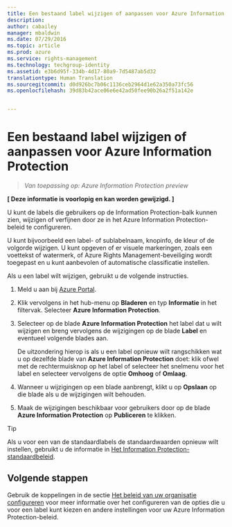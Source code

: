 ```yaml
---
title: Een bestaand label wijzigen of aanpassen voor Azure Information Protection | Azure Rights Management
description: 
author: cabailey
manager: mbaldwin
ms.date: 07/29/2016
ms.topic: article
ms.prod: azure
ms.service: rights-management
ms.technology: techgroup-identity
ms.assetid: e3b6d95f-334b-4d17-80a9-7d5487ab5d32
translationtype: Human Translation
ms.sourcegitcommit: d0d926bc7b06c1136ceb2964d1e62a350a73fc56
ms.openlocfilehash: 39d83b42ace06e6e42ad50fee90b26a2f51a142e


---
```


# Een bestaand label wijzigen of aanpassen voor Azure Information Protection

>*Van toepassing op: Azure Information Protection preview*

**[ Deze informatie is voorlopig en kan worden gewijzigd. ]**

U kunt de labels die gebruikers op de Information Protection-balk kunnen zien, wijzigen of verfijnen door ze in het Azure Information Protection-beleid te configureren.

U kunt bijvoorbeeld een label- of sublabelnaam, knopinfo, de kleur of de volgorde wijzigen. U kunt opgeven of er visuele markeringen, zoals een voettekst of watermerk, of Azure Rights Management-beveiliging wordt toegepast en u kunt aanbevolen of automatische classificatie instellen.

Als u een label wilt wijzigen, gebruikt u de volgende instructies.


1. Meld u aan bij [Azure Portal](https://portal.azure.com).
 
2. Klik vervolgens in het hub-menu op **Bladeren** en typ **Informatie** in het filtervak. Selecteer **Azure Information Protection**.

3. Selecteer op de blade **Azure Information Protection** het label dat u wilt wijzigen en breng vervolgens de wijzigingen op de blade **Label** en eventueel volgende blades aan.

    De uitzondering hierop is als u een label opnieuw wilt rangschikken wat u op dezelfde blade van **Azure Information Protection** doet: klik ofwel met de rechtermuisknop op het label of selecteer het snelmenu voor het label en selecteer vervolgens de optie **Omhoog** of **Omlaag**.

4. Wanneer u wijzigingen op een blade aanbrengt, klikt u op **Opslaan** op die blade als u de wijzigingen wilt behouden.

5. Maak de wijzigingen beschikbaar voor gebruikers door op de blade **Azure Information Protection** op **Publiceren** te klikken.

> [!TIP]
>Als u voor een van de standaardlabels de standaardwaarden opnieuw wilt instellen, gebruikt u de informatie in [Het Information Protection-standaardbeleid](configure-policy-default.md).

## Volgende stappen

Gebruik de koppelingen in de sectie [Het beleid van uw organisatie configureren](configure-policy.md#configuring-your-organization-s-policy) voor meer informatie over het configureren van de opties die u voor een label kunt kiezen en andere instellingen voor uw Azure Information Protection-beleid.






<!--HONumber=Jul16_HO5-->


